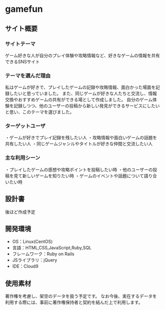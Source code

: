# gamefun

## サイト概要
### サイトテーマ
ゲーム好きな人が自分のプレイ体験や攻略情報など、好きなゲームの情報を共有できるSNSサイト

### テーマを選んだ理由
私はゲームが好きで、プレイしたゲームの記録や攻略情報、面白かった場面を記録したいと思っていました。
また、同じゲームが好きな人たちと交流し、情報交換やおすすめゲームの共有ができる場として作成しました。
自分のゲーム体験を記録しつつ、他のユーザーの投稿から新しい発見ができるサービスにしたいと思い、このテーマを選びました。

### ターゲットユーザ
・ゲームが好きでプレイ記録を残したい人
・攻略情報や面白いゲームの話題を共有したい人
・同じゲームジャンルやタイトルが好きな仲間と交流したい人
​
### 主な利用シーン
・プレイしたゲームの感想や攻略ポイントを投稿したい時
・他のユーザーの投稿を見て新しいゲームを知りたい時
・ゲームのイベントや話題について語り合いたい時
​
## 設計書
後ほど作成予定
​
## 開発環境
- OS：Linux(CentOS)
- 言語：HTML,CSS,JavaScript,Ruby,SQL
- フレームワーク：Ruby on Rails
- JSライブラリ：jQuery
- IDE：Cloud9
​
## 使用素材
著作権を考慮し、架空のデータを扱う予定です。
なお今後、実在するデータを利用する際には、事前に著作権保持者と契約を結んだ上で利用します。
